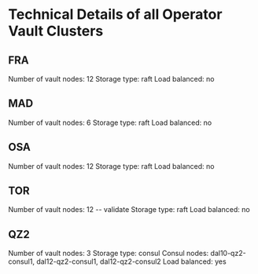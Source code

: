 # Technical Details of all Operator Vault Clusters

## FRA
Number of vault nodes: 12
Storage type: raft
Load balanced: no

## MAD
Number of vault nodes: 6
Storage type: raft
Load balanced: no

## OSA
Number of vault nodes: 12
Storage type: raft
Load balanced: no

## TOR
Number of vault nodes: 12 -- validate
Storage type: raft
Load balanced: no

## QZ2
Number of vault nodes: 3
Storage type: consul
Consul nodes: dal10-qz2-consul1, dal12-qz2-consul1, dal12-qz2-consul2
Load balanced: yes
